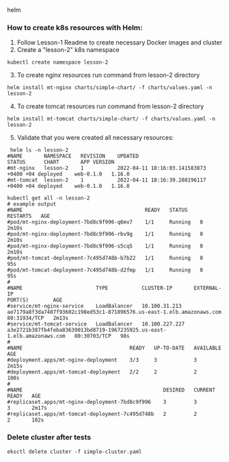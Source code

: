 helm

### How to create k8s resources with Helm: 
1. Follow Lesson-1 Readme to create necessary Docker images and cluster
2. Create a "lesson-2" k8s namespace
```shell
kubectl create namespace lesson-2
```
3. To create nginx resources run command from lesson-2 directory
```shell
helm install mt-nginx charts/simple-chart/ -f charts/values.yaml -n lesson-2
```
4. To create tomcat resources run command from lesson-2 directory
```shell
helm install mt-tomcat charts/simple-chart/ -f charts/values.yaml -n lesson-2
```
5. Validate that you were created all necessary resources:
```shell
 helm ls -n lesson-2
#NAME     	NAMESPACE	REVISION	UPDATED                                	STATUS  	CHART    	APP VERSION
#mt-nginx 	lesson-2 	1       	2022-04-11 18:16:03.141583873 +0400 +04	deployed	web-0.1.0	1.16.0     
#mt-tomcat	lesson-2 	1       	2022-04-11 18:16:39.208196117 +0400 +04	deployed	web-0.1.0	1.16.0 

kubectl get all -n lesson-2
# example output
#NAME                                        READY   STATUS    RESTARTS   AGE
#pod/mt-nginx-deployment-7bd8c9f996-q6mv7    1/1     Running   0          2m10s
#pod/mt-nginx-deployment-7bd8c9f996-rbv9g    1/1     Running   0          2m10s
#pod/mt-nginx-deployment-7bd8c9f996-s5cq5    1/1     Running   0          2m10s
#pod/mt-tomcat-deployment-7c495d748b-b7b22   1/1     Running   0          95s
#pod/mt-tomcat-deployment-7c495d748b-d2fmp   1/1     Running   0          95s
#
#NAME                        TYPE           CLUSTER-IP       EXTERNAL-IP                                                               PORT(S)        AGE
#service/mt-nginx-service    LoadBalancer   10.100.31.213    ae7179a8f3da7407f93602c198ed53c1-871896576.us-east-1.elb.amazonaws.com    80:31934/TCP   2m13s
#service/mt-tomcat-service   LoadBalancer   10.100.227.227   a3e2721b387fb4feba83639013bd8719-1967235925.us-east-1.elb.amazonaws.com   80:30703/TCP   98s
#
#NAME                                   READY   UP-TO-DATE   AVAILABLE   AGE
#deployment.apps/mt-nginx-deployment    3/3     3            3           2m15s
#deployment.apps/mt-tomcat-deployment   2/2     2            2           100s
#
#NAME                                              DESIRED   CURRENT   READY   AGE
#replicaset.apps/mt-nginx-deployment-7bd8c9f996    3         3         3       2m17s
#replicaset.apps/mt-tomcat-deployment-7c495d748b   2         2         2       102s
```
### Delete cluster after tests
```shell
eksctl delete cluster -f simple-cluster.yaml
```